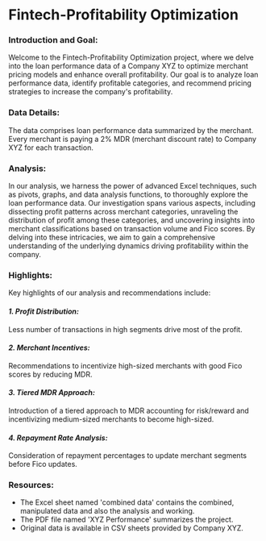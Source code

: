 # Fintech-Profitability Optimization

<h3>Introduction and Goal:</h3>
Welcome to the Fintech-Profitability Optimization project, where we delve into the loan performance data of a Company XYZ to optimize merchant pricing models and enhance overall profitability. Our goal is to analyze loan performance data, identify profitable categories, and recommend pricing strategies to increase the company's profitability.

<h3>Data Details:</h3>
The data comprises loan performance data summarized by the merchant. Every merchant is paying a 2% MDR (merchant discount rate) to Company XYZ for each transaction.


<h3>Analysis:</h3>
In our analysis, we harness the power of advanced Excel techniques, such as pivots, graphs, and data analysis functions, to thoroughly explore the loan performance data. Our investigation spans various aspects, including dissecting profit patterns across merchant categories, unraveling the distribution of profit among these categories, and uncovering insights into merchant classifications based on transaction volume and Fico scores. By delving into these intricacies, we aim to gain a comprehensive understanding of the underlying dynamics driving profitability within the company.


<h3>Highlights:</h3>
Key highlights of our analysis and recommendations include:

_<h4>1. Profit Distribution:</h4>_ Less number of transactions in high segments drive most of the profit.
_<h4>2. Merchant Incentives:</h4>_ Recommendations to incentivize high-sized merchants with good Fico scores by reducing MDR.
_<h4>3. Tiered MDR Approach:</h4>_ Introduction of a tiered approach to MDR accounting for risk/reward and incentivizing medium-sized merchants to become high-sized.
_<h4>4. Repayment Rate Analysis:</h4>_ Consideration of repayment percentages to update merchant segments before Fico updates.

<h3>Resources:</h3>

- The Excel sheet named 'combined data' contains the combined, manipulated data and also the analysis and working.
- The PDF file named 'XYZ Performance' summarizes the project.
- Original data is available in CSV sheets provided by Company XYZ.

